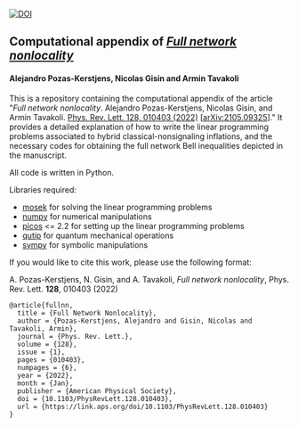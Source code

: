 [![DOI](https://www.zenodo.org/badge/367431180.svg)](https://www.zenodo.org/badge/latestdoi/367431180)

## Computational appendix of *[Full network nonlocality](https://journals.aps.org/prl/abstract/10.1103/PhysRevLett.128.010403)*
#### Alejandro Pozas-Kerstjens, Nicolas Gisin and Armin Tavakoli

This is a repository containing the computational appendix of the article "*Full network nonlocality*. Alejandro Pozas-Kerstjens, Nicolas Gisin, and Armin Tavakoli. [Phys. Rev. Lett. 128, 010403 (2022)](https://journals.aps.org/prl/abstract/10.1103/PhysRevLett.128.010403) [[arXiv:2105.09325](https://www.arxiv.org/abs/2105.09325)]." It provides a detailed explanation of how to write the linear programming problems associated to hybrid classical-nonsignaling inflations, and the necessary codes for obtaining the full network Bell inequalities depicted in the manuscript.

All code is written in Python.

Libraries required:
- [mosek](https://www.mosek.com/) for solving the linear programming problems
- [numpy](https://numpy.org/) for numerical manipulations
- [picos](https://picos-api.gitlab.io/picos/) <= 2.2 for setting up the linear programming problems
- [qutip](http://qutip.org/) for quantum mechanical operations
- [sympy](https://www.sympy.org/) for symbolic manipulations

If you would like to cite this work, please use the following format:

A. Pozas-Kerstjens, N. Gisin, and A. Tavakoli, _Full network nonlocality_, Phys. Rev. Lett. **128**, 010403 (2022)

```
@article{fullnn,
  title = {Full Network Nonlocality},
  author = {Pozas-Kerstjens, Alejandro and Gisin, Nicolas and Tavakoli, Armin},
  journal = {Phys. Rev. Lett.},
  volume = {128},
  issue = {1},
  pages = {010403},
  numpages = {6},
  year = {2022},
  month = {Jan},
  publisher = {American Physical Society},
  doi = {10.1103/PhysRevLett.128.010403},
  url = {https://link.aps.org/doi/10.1103/PhysRevLett.128.010403}
}
```

